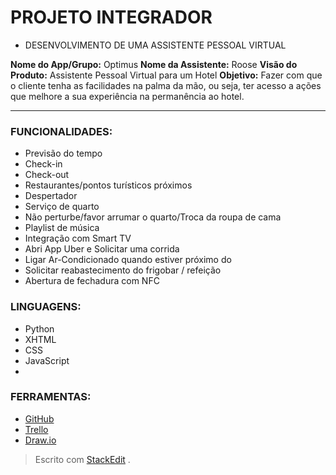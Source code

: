 
# PROJETO INTEGRADOR

- DESENVOLVIMENTO DE UMA ASSISTENTE PESSOAL VIRTUAL

**Nome do App/Grupo:** Optimus
**Nome da Assistente:** Roose
**Visão do Produto:** Assistente Pessoal Virtual para um Hotel
**Objetivo:** Fazer com que o cliente tenha as facilidades na palma da mão, ou seja, ter acesso a ações que melhore a sua experiência na permanência ao hotel.




<hr>

### FUNCIONALIDADES:

-   Previsão do tempo
-   Check-in
-   Check-out
-   Restaurantes/pontos turísticos próximos
-   Despertador
-   Serviço de quarto
-   Não perturbe/favor arrumar o quarto/Troca da roupa de cama
-   Playlist de música
-   Integração com Smart TV
-   Abri App Uber e Solicitar uma corrida
-   Ligar Ar-Condicionado quando estiver próximo do
-   Solicitar reabastecimento do frigobar / refeição
-   Abertura de fechadura com NFC

### LINGUAGENS:
- Python
- XHTML
- CSS
- JavaScript
- 

### FERRAMENTAS:
- [GitHub](https://github.com/mateuscamargo/Roose_App)
- [Trello](https://trello.com/b/oUfxIrLz/app-roose)
- [Draw.io](https://draw.io)




> Escrito com [StackEdit]( https://stackedit.io/) .
<!--stackedit_data:
eyJoaXN0b3J5IjpbLTEyOTEwOTM4MDAsMjA3MTYwNzQ0OSwxMj
I3MTQxMjg2LC00OTg3NzM5ODksMTIzMjE4MzYwMV19
-->